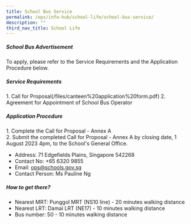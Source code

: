 ```yaml
---
title: School Bus Service
permalink: /ops/info-hub/school-life/school-bus-service/
description: ""
third_nav_title: School Life
---
```

##### **School Bus Advertisement**

To apply, please refer to the Service Requirements and the Application Procedure below.

##### **Service Requirements**<br>
1\. Call for Proposal(/files/canteen%20application%20form.pdf)
2\. Agreement for Appointment of School Bus Operator

##### **Application Procedure**<br>
1\. Complete the Call for Proposal - Annex A<br>
2\. Submit the completed Call for Proposal - Annex A by closing date, 1 August 2023 4pm, to the School's General Office.

* Address: 71 Edgefields Plains, Singapore 542268<br>
* Contact No: +65 6320 9855<br>
* Email: [ops@schools.gov.sg](mailto:ops@schools.gov.sg)<br>
* Contact Person: Ms Pauline Ng

##### **How to get there?**<br>
* Nearest MRT: Punggol MRT (NS10 line) - 20 minutes walking distance<br>
* Nearest LRT: Damai LRT (NE17) - 10 minutes walking distance<br>
* Bus number: 50 - 10 minutes walking distance